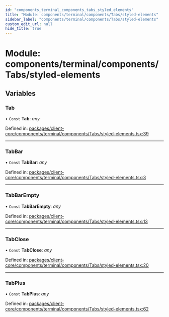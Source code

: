 ```yaml
---
id: "components_terminal_components_tabs_styled_elements"
title: "Module: components/terminal/components/Tabs/styled-elements"
sidebar_label: "components/terminal/components/Tabs/styled-elements"
custom_edit_url: null
hide_title: true
---
```


# Module: components/terminal/components/Tabs/styled-elements

## Variables

### Tab

• `Const` **Tab**: *any*

Defined in: [packages/client-core/components/terminal/components/Tabs/styled-elements.tsx:39](https://github.com/xr3ngine/xr3ngine/blob/66a84a950/packages/client-core/components/terminal/components/Tabs/styled-elements.tsx#L39)

___

### TabBar

• `Const` **TabBar**: *any*

Defined in: [packages/client-core/components/terminal/components/Tabs/styled-elements.tsx:3](https://github.com/xr3ngine/xr3ngine/blob/66a84a950/packages/client-core/components/terminal/components/Tabs/styled-elements.tsx#L3)

___

### TabBarEmpty

• `Const` **TabBarEmpty**: *any*

Defined in: [packages/client-core/components/terminal/components/Tabs/styled-elements.tsx:13](https://github.com/xr3ngine/xr3ngine/blob/66a84a950/packages/client-core/components/terminal/components/Tabs/styled-elements.tsx#L13)

___

### TabClose

• `Const` **TabClose**: *any*

Defined in: [packages/client-core/components/terminal/components/Tabs/styled-elements.tsx:20](https://github.com/xr3ngine/xr3ngine/blob/66a84a950/packages/client-core/components/terminal/components/Tabs/styled-elements.tsx#L20)

___

### TabPlus

• `Const` **TabPlus**: *any*

Defined in: [packages/client-core/components/terminal/components/Tabs/styled-elements.tsx:62](https://github.com/xr3ngine/xr3ngine/blob/66a84a950/packages/client-core/components/terminal/components/Tabs/styled-elements.tsx#L62)
